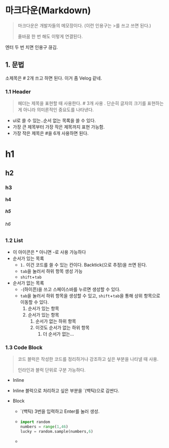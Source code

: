 # 마크다운(Markdown) 

> 마크다운은 개발자들의 메모장이다. (이런 인용구는 >를 쓰고 쓰면 된다.)
>
> 줄바꿈 한 번 해도 이렇게 연결된다.

엔터 두 번 치면 인용구 끊김.

## 1. 문법

소제목은 # 2개 쓰고 하면 된다. 이거 좀  Velog 같네.

### 1.1 Header

> 헤더는 제목을 표현할 때 사용한다. # 3개 사용 . 단순히 글자의 크기를 표현하는 게 아니라 의미론적인 중요도를 나타낸다.

- ul로 쓸 수 있는..순서 없는 목록을 쓸 수 있다.
- 가장 큰 제목부터 가장 작은 제목까지 표현 가능함.
- 가장 작은 제목은 #을 6개 사용하면 된다.

# h1

## h2

### h3

#### h4

##### h5

###### h6

### 1.2 List

* 이 아이콘은 * 아니면 -로 사용 가능하다
* 순서가 있는 목록
  * `1.` 이건 코드를 쓸 수 있는 칸이다. Backtick(으로 추정)을 쓰면 된다.
  * `tab`을 눌러서 하위 항목 생성 가능
  * `shift`+`tab`
* 순서가 없는 목록
  * `-`(하이픈)을 쓰고 스페이스바를 누르면 생성할 수 있다.
  * `tab`을 눌러서 하위 항목을 생성할 수 있고, `shift`+`tab`을 통해 상위 항목으로 이동할 수 있다.
    1. 순서가 있는 항목
    2. 순서가 있는 항목
       1. 순서가 없는 하위 항목
       2. 이것도 순서가 없는 하위 항목
          1. 더 순서가 없는...

### 1.3 Code Block

> 코드 블럭은 작성한 코드를 정리하거나 강조하고 싶은 부분을 나타낼 때 사용.
>
> 인라인과 블럭 단위로 구분 가능하다.

-   Inline

  - Inline 블럭으로 처리하고 싶은 부분을 `(백틱)으로 감싼다.

- Block

  - `(백틱) 3번을 입력하고  Enter를 눌러 생성.

  - ```python
    import random
    numbers = range(1,46)
    lucky = random.sample(numbers,6)
    ```

  - 